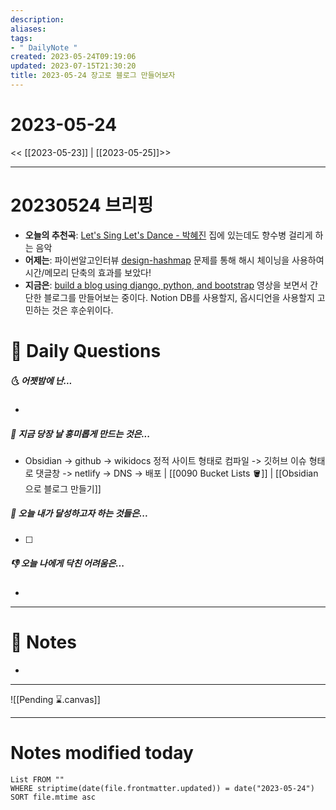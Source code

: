 ```yaml
---
description:
aliases: 
tags:
- " DailyNote "
created: 2023-05-24T09:19:06
updated: 2023-07-15T21:30:20
title: 2023-05-24 장고로 블로그 만들어보자
---
```


# 2023-05-24

<< [[2023-05-23]] | [[2023-05-25]]>>

---

# 20230524 브리핑

- **오늘의 추천곡**: [Let's Sing Let's Dance - 박혜진](https://youtu.be/wuGg-jHXkps) 집에 있는데도 향수병 걸리게 하는 음악
- **어제는**: 파이썬알고인터뷰 [design-hashmap](https://leetcode.com/problems/design-hashmap) 문제를 통해 해시 체이닝을 사용하여 시간/메모리 단축의 효과를 보았다!
- **지금은**: [build a blog using django, python, and bootstrap](https://youtu.be/sMqDJovFO-Y) 영상을 보면서 간단한 블로그를 만들어보는 중이다. Notion DB를 사용할지, 옵시디언을 사용할지 고민하는 것은 후순위이다.

# 📅 Daily Questions

##### 🌜 어젯밤에 난...

- 

##### 🙌 지금 당장 날 흥미롭게 만드는 것은...

- Obsidian -> github -> wikidocs 정적 사이트 형태로 컴파일  -> 깃허브 이슈 형태로 댓글창  -> netlify -> DNS -> 배포 | [[0090 Bucket Lists 🪣]] | [[Obsidian으로 블로그 만들기]]

##### 🚀 오늘 내가 달성하고자 하는 것들은...

- [ ] 

##### 👎 오늘 나에게 닥친 어려움은...

- 

---

# 📝 Notes

- 

___

![[Pending ⌛.canvas]]

---

# Notes modified today

```dataview
List FROM "" 
WHERE striptime(date(file.frontmatter.updated)) = date("2023-05-24") 
SORT file.mtime asc
```
